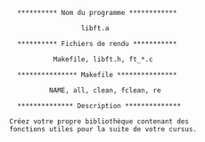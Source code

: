       ********** Nom du programme ************ 

                      libft.a

      ********** Fichiers de rendu ***********

               Makefile, libft.h, ft_*.c

      *************** Makefile ***************

              NAME, all, clean, fclean, re

      ************** Description **************

    Créez votre propre bibliothèque contenant des
    fonctions utiles pour la suite de votre cursus.
